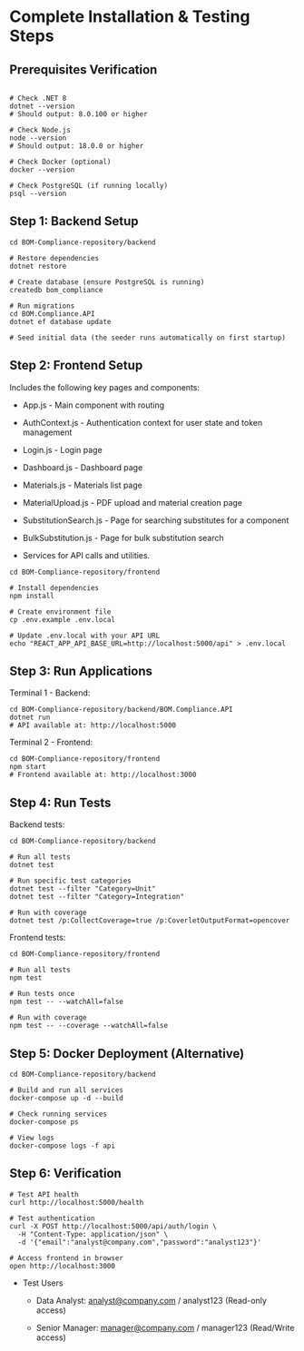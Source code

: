 # Complete Installation & Testing Steps

##  Prerequisites Verification
```

# Check .NET 8
dotnet --version
# Should output: 8.0.100 or higher

# Check Node.js  
node --version
# Should output: 18.0.0 or higher

# Check Docker (optional)
docker --version

# Check PostgreSQL (if running locally)
psql --version

```
## Step 1: Backend Setup
```
cd BOM-Compliance-repository/backend

# Restore dependencies
dotnet restore

# Create database (ensure PostgreSQL is running)
createdb bom_compliance

# Run migrations
cd BOM.Compliance.API
dotnet ef database update

# Seed initial data (the seeder runs automatically on first startup)

```

## Step 2: Frontend Setup

Includes the following key pages and components:

  - App.js - Main component with routing

  - AuthContext.js - Authentication context for user state and token management

  - Login.js - Login page

  - Dashboard.js - Dashboard page

  - Materials.js - Materials list page

  - MaterialUpload.js - PDF upload and material creation page

  - SubstitutionSearch.js - Page for searching substitutes for a component

  - BulkSubstitution.js - Page for bulk substitution search

  - Services for API calls and utilities.





```
cd BOM-Compliance-repository/frontend

# Install dependencies
npm install

# Create environment file  
cp .env.example .env.local

# Update .env.local with your API URL
echo "REACT_APP_API_BASE_URL=http://localhost:5000/api" > .env.local

```

## Step 3: Run Applications

Terminal 1 - Backend:

```
cd BOM-Compliance-repository/backend/BOM.Compliance.API
dotnet run
# API available at: http://localhost:5000
```

Terminal 2 - Frontend:
```
cd BOM-Compliance-repository/frontend
npm start
# Frontend available at: http://localhost:3000
```

## Step 4: Run Tests

Backend tests:

```
cd BOM-Compliance-repository/backend

# Run all tests
dotnet test

# Run specific test categories
dotnet test --filter "Category=Unit"
dotnet test --filter "Category=Integration"

# Run with coverage
dotnet test /p:CollectCoverage=true /p:CoverletOutputFormat=opencover
```

Frontend tests:

```
cd BOM-Compliance-repository/frontend

# Run all tests
npm test

# Run tests once  
npm test -- --watchAll=false

# Run with coverage
npm test -- --coverage --watchAll=false
```

## Step 5: Docker Deployment (Alternative)

```
cd BOM-Compliance-repository/backend

# Build and run all services
docker-compose up -d --build

# Check running services
docker-compose ps

# View logs
docker-compose logs -f api
```

## Step 6: Verification
```
# Test API health
curl http://localhost:5000/health

# Test authentication
curl -X POST http://localhost:5000/api/auth/login \
  -H "Content-Type: application/json" \
  -d '{"email":"analyst@company.com","password":"analyst123"}'

# Access frontend in browser
open http://localhost:3000
```

- Test Users

  - Data Analyst: analyst@company.com / analyst123 (Read-only access)

  - Senior Manager: manager@company.com / manager123 (Read/Write access)
